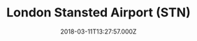 ---
date: 2018-03-11T13:27:57.000Z
title: London Stansted Airport (STN)
latitude: 51.89036991471721
longitude: 0.2616527059581131
category: checkin
---